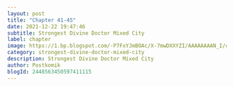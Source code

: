 ```yaml
---
layout: post 
title: "Chapter 41-45"
date: 2021-12-22 19:47:46
subtitle: Strongest Divine Doctor Mixed City
label: chapter
image: https://1.bp.blogspot.com/-P7FxYJmBOAc/X-7mwDXXYZI/AAAAAAAAN_I/ct8D8fYgZxcFD7_9xKdALKCifRhsmzDNwCLcBGAsYHQ/s72-c/Strongest-Divine-Doctor-Mixed-City.jpg
category: strongest-divine-doctor-mixed-city
description: Strongest Divine Doctor Mixed City
author: Postkomik
blogId: 2448563450597411115
---
```

